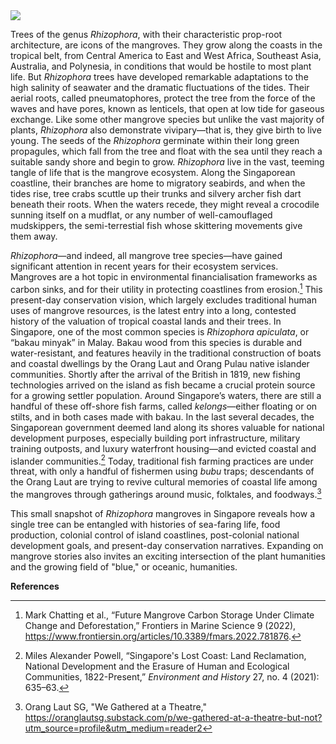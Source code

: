 
<param ve-config 
       title="Rhizophora: Sustaining Life at the Water’s Edge" 
       author="Katherine Enright"
       banner="KatherineMEnright/Rhizophora/Rhizophora.jpg" 
       layout="vertical">
<a href="https://juncture-digital.org"><img src="https://juncture-digital.org/images/ve-button.png"></a>

Trees of the genus <span eid=Q131521>*Rhizophora*</span>, with their characteristic prop-root architecture, are icons of the mangroves. They grow along the coasts in the tropical belt, from Central America to East and West Africa, Southeast Asia, Australia, and Polynesia, in conditions that would be hostile to most plant life. But *Rhizophora* trees have developed remarkable adaptations to the high salinity of seawater and the dramatic fluctuations of the tides. Their aerial roots, called pneumatophores, protect the tree from the force of the waves and have pores, known as lenticels, that open at low tide for gaseous exchange. Like some other mangrove species but unlike the vast majority of plants, *Rhizophora* also demonstrate vivipary—that is, they give birth to live young. The seeds of the *Rhizophora* germinate within their long green propagules, which fall from the tree and float with the sea until they reach a suitable sandy shore and begin to grow. *Rhizophora* live in the vast, teeming tangle of life that is the mangrove ecosystem. Along the Singaporean coastline, their branches are home to migratory seabirds, and when the tides rise, <span eid=Q18596463>tree crabs</span> scuttle up their trunks and silvery <span eid=Q15207743>archer fish</span> dart beneath their roots. When the waters recede, they might reveal a crocodile sunning itself on a mudflat, or any number of well-camouflaged <span eid=Q828079>mudskippers</span>, the semi-terrestial fish whose skittering movements give them away.
<param ve-image 
       url="https://upload.wikimedia.org/wikipedia/commons/thumb/f/f1/Mangrove_Tree_%28Rhizophora_mucronata_Lam.%29%3B_branch_with_flowe_Wellcome_V0042664.jpg/1501px-Mangrove_Tree_%28Rhizophora_mucronata_Lam.%29%3B_branch_with_flowe_Wellcome_V0042664.jpg?20141107051100"
       title="Mangrove Tree (Rhizophora mucronata Lam.): branch with flowers and fruits and separate sectioned flower and fruit with seed. Coloured line engraving"
       attribution="Hortus Malabaricus, 1686, via the Wellcome Collection https://wellcomecollection.org/works/g2buvnpr"
       license="public domain"
       fit="contain">

*Rhizophora*—and indeed, all mangrove tree species—have gained significant attention in recent years for their ecosystem services. Mangroves are a hot topic in environmental financialisation frameworks as carbon sinks, and for their utility in protecting coastlines from erosion.[^1] This present-day conservation vision, which largely excludes traditional human uses of mangrove resources, is the latest entry into a long, contested history of the valuation of tropical coastal lands and their trees. In Singapore, one of the most common species is *Rhizophora apiculata*, or “bakau minyak” in Malay. Bakau wood from this species is durable and water-resistant, and features heavily in the traditional construction of boats and coastal dwellings by the Orang Laut and Orang Pulau native islander communities. Shortly after the arrival of the British in 1819, new fishing technologies arrived on the island as fish became a crucial protein source for a growing settler population. Around Singapore’s waters, there are still a handful of these off-shore fish farms, called *kelongs*—either floating or on stilts, and in both cases made with bakau. In the last several decades, the Singaporean government deemed land along its shores valuable for national development purposes, especially building port infrastructure, military training outposts, and luxury waterfront housing—and evicted coastal and islander communities.[^2] Today, traditional fish farming practices are under threat, with only a handful of fishermen using *bubu* traps; descendants of the Orang Laut are trying to revive cultural memories of coastal life among the mangroves through gatherings around music, folktales, and foodways.[^3] 

This small snapshot of *Rhizophora* mangroves in Singapore reveals how a single tree can be entangled with histories of sea-faring life, food production, colonial control of island coastlines, post-colonial national development goals, and present-day conservation narratives. Expanding on mangrove stories also invites an exciting intersection of the plant humanities and the growing field of "blue," or oceanic, humanities.

<param ve-image 
       label="Pulau Tekong -- View of kelong or floating fish farm off Changi Point, from the island (pulau), 1986" 
       description="Copyright held by National Archives of Singapore" 
       url="https://www.nas.gov.sg/archivesonline/watermark/picas_data/tn_pcd/19980005080-8073-3222-4818/img0028.jpg">
<param ve-image 
       label="The Making of Fish Traps (Kelong Bubus) by Co-operators of the Singapore East Coast Co-Operative Credit and Fish Marketing Society, 1955" 
       description="Copyright held by National Archives of Singapore" 
       url="https://www.nas.gov.sg/archivesonline/watermark/picas_data/tn_pcd/19980005790-8106-3181-8533/img0054.jpg">

**References**
[^1]: Mark Chatting et al., “Future Mangrove Carbon Storage Under Climate Change and Deforestation,” Frontiers in Marine Science 9 (2022), https://www.frontiersin.org/articles/10.3389/fmars.2022.781876.
[^2]: Miles Alexander Powell, “Singapore's Lost Coast: Land Reclamation, National Development and the Erasure of Human and Ecological Communities, 1822-Present,” _Environment and History_ 27, no. 4 (2021): 635–63.
[^3]: Orang Laut SG, "We Gathered at a Theatre," https://oranglautsg.substack.com/p/we-gathered-at-a-theatre-but-not?utm_source=profile&utm_medium=reader2

